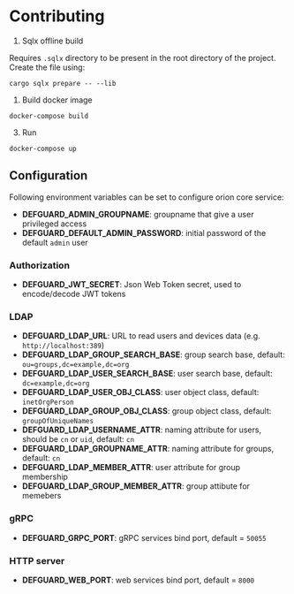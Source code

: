# Contributing

1. Sqlx offline build

Requires `.sqlx` directory to be present in the root directory of the project. Create the file using:

```
cargo sqlx prepare -- --lib
```

1. Build docker image

```
docker-compose build
```

3. Run

```
docker-compose up
```

## Configuration

Following environment variables can be set to configure orion core service:

* **DEFGUARD_ADMIN_GROUPNAME**: groupname that give a user privileged access
* **DEFGUARD_DEFAULT_ADMIN_PASSWORD**: initial password of the default `admin` user

### Authorization

* **DEFGUARD_JWT_SECRET**: Json Web Token secret, used to encode/decode JWT tokens

### LDAP

* **DEFGUARD_LDAP_URL**: URL to read users and devices data (e.g. `http://localhost:389`)
* **DEFGUARD_LDAP_GROUP_SEARCH_BASE**: group search base, default: `ou=groups,dc=example,dc=org`
* **DEFGUARD_LDAP_USER_SEARCH_BASE**: user search base, default: `dc=example,dc=org`
* **DEFGUARD_LDAP_USER_OBJ_CLASS**: user object class, default: `inetOrgPerson`
* **DEFGUARD_LDAP_GROUP_OBJ_CLASS**: group object class, default: `groupOfUniqueNames`
* **DEFGUARD_LDAP_USERNAME_ATTR**: naming attribute for users, should be `cn` or `uid`, default: `cn`
* **DEFGUARD_LDAP_GROUPNAME_ATTR**: naming attribute for groups, default: `cn`
* **DEFGUARD_LDAP_MEMBER_ATTR**: user attribute for group membership
* **DEFGUARD_LDAP_GROUP_MEMBER_ATTR**: group attibute for memebers

### gRPC

* **DEFGUARD_GRPC_PORT**: gRPC services bind port, default = `50055`

### HTTP server

* **DEFGUARD_WEB_PORT**: web services bind port, default = `8000`
